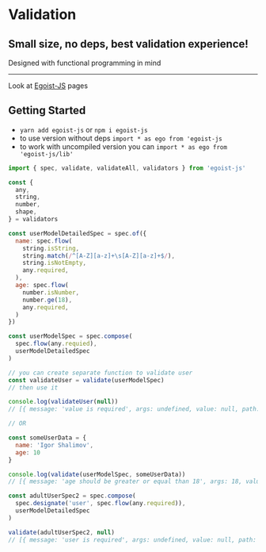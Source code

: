 # Validation 
## Small size, no deps, best validation experience!
Designed with functional programming in mind
***
Look at [Egoist-JS](https://shalimov.github.io/egoist-js) pages

## Getting Started

- `yarn add egoist-js` or `npm i egoist-js`
- to use version without deps `import * as ego from 'egoist-js`
- to work with uncompiled version you can `import * as ego from 'egoist-js/lib'`

```javascript
import { spec, validate, validateAll, validators } from 'egoist-js'

const {
  any,
  string,
  number,
  shape,
} = validators

const userModelDetailedSpec = spec.of({
  name: spec.flow(
    string.isString,
    string.match(/^[A-Z][a-z]+\s[A-Z][a-z]+$/),
    string.isNotEmpty,
    any.required,
  ),
  age: spec.flow(
    number.isNumber,
    number.ge(18),
    any.required,
  )
})

const userModelSpec = spec.compose(
  spec.flow(any.requied),
  userModelDetailedSpec
)

// you can create separate function to validate user
const validateUser = validate(userModelSpec)
// then use it 

console.log(validateUser(null))
// [{ message: 'value is required', args: undefined, value: null, path: [] }]

// OR

const someUserData = {
  name: 'Igor Shalimov',
  age: 10
}

console.log(validate(userModelSpec, someUserData))
// [{ message: 'age should be greater or equal than 18', args: 18, value: 10, path: ['age'] }]

const adultUserSpec2 = spec.compose(
  spec.designate('user', spec.flow(any.required)),
  userModelDetailedSpec
)

validate(adultUserSpec2, null)
// [{ message: 'user is required', args: undefined, value: null, path: [] }]


```
